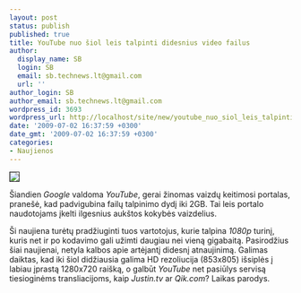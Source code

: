 ```yaml
---
layout: post
status: publish
published: true
title: YouTube nuo šiol leis talpinti didesnius video failus
author:
  display_name: SB
  login: SB
  email: sb.technews.lt@gmail.com
  url: ''
author_login: SB
author_email: sb.technews.lt@gmail.com
wordpress_id: 3693
wordpress_url: http://localhost/site/new/youtube_nuo_siol_leis_talpinti_didesnius_video_failus/
date: '2009-07-02 16:37:59 +0300'
date_gmt: '2009-07-02 16:37:59 +0300'
categories:
- Naujienos
---
```

<div class="imgright"><img src="http://tbn3.google.com/images?q=tbn:uG9PhuBLX4dJJM:http://stan.uio.no/blog/isne/youtube_logo.jpg" border="1" /></div>
<p>Šiandien <i>Google</i> valdoma <i>YouTube</i>, gerai žinomas vaizdų keitimosi portalas, pranešė, kad padvigubina failų talpinimo dydį iki 2GB. Tai leis portalo naudotojams įkelti ilgesnius aukštos kokybės vaizdelius. </p>
<p>Ši naujiena turėtų pradžiuginti tuos vartotojus, kurie talpina <i>1080p</i> turinį, kuris net ir po kodavimo gali užimti daugiau nei vieną gigabaitą. Pasirodžius šiai naujienai, netyla kalbos apie artėjantį didesnį atnaujinimą. Galimas daiktas, kad iki šiol didžiausia galima HD rezoliucija (853x805) išsiplės į labiau įprastą 1280x720 raišką, o galbūt <i>YouTube</i> net pasiūlys servisą tiesioginėms transliacijoms, kaip <i>Justin.tv</i> ar <i>Qik.com</i>? Laikas parodys.<br /></p>
